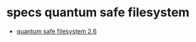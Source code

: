 # specs quantum safe filesystem

- [quantum safe filesystem 2.6](tftech__quantum_safe_filesystem_2_6.md)